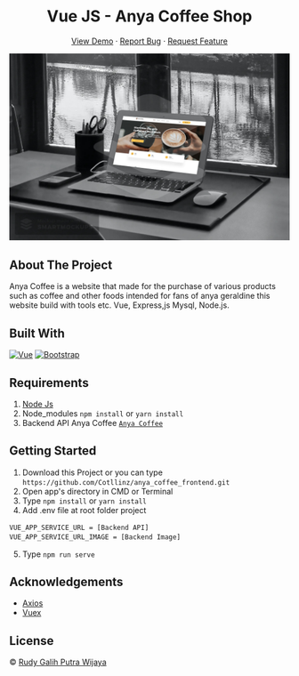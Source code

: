 <h1 align='center'>Vue JS - Anya Coffee Shop</h1>
  <p align="center">
    <a href="https://anya-coffeeshop.netlify.app/">View Demo</a>
    ·
    <a href="https://github.com/Cotllinz/anya_coffee_frontend/issues">Report Bug</a>
    ·
    <a href="https://github.com/Cotllinz/anya_coffee_frontend/pulls">Request Feature</a>
  </p>

![Image Banner](https://raw.githubusercontent.com/Cotllinz/anya_coffee_frontend/master/public/smartmockups_kl9686ip.jpg)

## About The Project

Anya Coffee is a website that made for the purchase of various products such as coffee and other foods intended for fans of anya geraldine
this website build with tools etc. Vue, Express,js Mysql, Node.js.

## Built With

[![Vue](https://img.shields.io/badge/Vue-v2.6.11-green)](https://github.com/vuejs/vue)
[![Bootstrap](https://img.shields.io/badge/Bootstrap-v4.5.x-blue)](https://github.com/bootstrap-vue/bootstrap-vue)

## Requirements

1. <a href="https://nodejs.org/en/download/">Node Js</a>
2. Node_modules `npm install` or `yarn install`
3. Backend API Anya Coffee [`Anya Coffee`](https://github.com/Cotllinz/Anya_coffee)

## Getting Started

1. Download this Project or you can type `https://github.com/Cotllinz/anya_coffee_frontend.git`
2. Open app's directory in CMD or Terminal
3. Type `npm install` or `yarn install`
4. Add .env file at root folder project

```sh
VUE_APP_SERVICE_URL = [Backend API]
VUE_APP_SERVICE_URL_IMAGE = [Backend Image]
```

5. Type `npm run serve`

## Acknowledgements

- [Axios](https://www.npmjs.com/package/axios)
- [Vuex](https://vuex.vuejs.org/)

## License

© [Rudy Galih Putra Wijaya](https://github.com/Cotllinz/)
